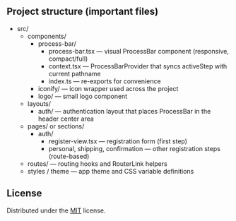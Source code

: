 
## Project structure (important files)
- src/
  - components/
    - process-bar/
      - process-bar.tsx — visual ProcessBar component (responsive, compact/full)
      - context.tsx — ProcessBarProvider that syncs activeStep with current pathname
      - index.ts — re-exports for convenience
    - iconify/ — icon wrapper used across the project
    - logo/ — small logo component
  - layouts/
    - auth/ — authentication layout that places ProcessBar in the header center area
  - pages/ or sections/
    - auth/
      - register-view.tsx — registration form (first step)
      - personal, shipping, confirmation — other registration steps (route-based)
  - routes/ — routing hooks and RouterLink helpers
  - styles / theme — app theme and CSS variable definitions




## License

Distributed under the [MIT](https://github.com/minimal-ui-kit/minimal.free/blob/main/LICENSE.md) license.

